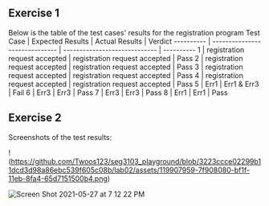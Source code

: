 ## Exercise 1
Below is the table of the test cases' results for the registration program
Test Case  | Expected Results               | Actual Results                | Verdict
---------- | ------------------------------ | ----------------------------- | ----------
1          | registration request accepted  | registration request accepted | Pass
2          | registration request accepted  | registration request accepted | Pass
3          | registration request accepted  | registration request accepted | Pass
4          | registration request accepted  | registration request accepted | Pass
5          | Err1                           | Err1 & Err3                   | Fail
6          | Err3                           | Err3                          | Pass
7          | Err3                           | Err3                          | Pass
8          | Err1                           | Err1                          | Pass


## Exercise 2
Screenshots of the test results:

!(https://github.com/Twoos123/seg3103_playground/blob/3223ccce02299b11dcd3d98a86ebc539f605c08b/lab02/assets/119907959-7f908080-bf1f-11eb-8fa4-65d7151500b4.png)

![Screen Shot 2021-05-27 at 7 12 22 PM](https://user-images.githubusercontent.com/55165979/119907967-83240780-bf1f-11eb-82f4-6b30cdaff35d.png)
